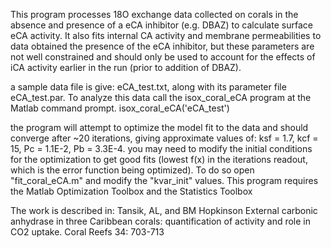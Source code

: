 This program processes 18O exchange data collected on corals in the absence and presence of a eCA inhibitor (e.g. DBAZ) to calculate surface eCA activity. It also fits internal CA activity and membrane permeabilities to data obtained the presence of the eCA inhibitor, but these parameters are not well constrained and should only be used to account for the effects of iCA activity earlier in the run (prior to addition of DBAZ).

a sample data file is give: eCA_test.txt, along with its parameter file eCA_test.par. To analyze this data call the isox_coral_eCA program at the Matlab command prompt.
 isox_coral_eCA('eCA_test')

the program will attempt to optimize the model fit to the data and should converge after ~20 iterations, giving approximate values of: ksf = 1.7, kcf = 15, Pc = 1.1E-2, Pb = 3.3E-4.
you may need to modify the initial conditions for the optimization to get good fits (lowest f(x) in the iterations readout, which is the error function being optimized). To do so open "fit_coral_eCA.m" and modify the "kvar_init" values. 
This program requires the Matlab Optimization Toolbox and the Statistics Toolbox

The work is described in:
Tansik, AL, and BM Hopkinson External carbonic anhydrase in three Caribbean corals: quantification of activity and role in CO2 uptake. Coral Reefs 34: 703-713
